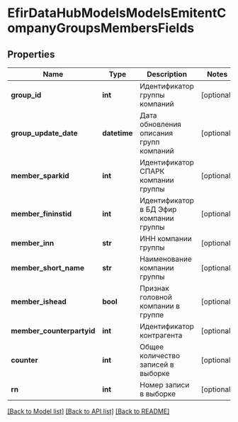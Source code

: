 # EfirDataHubModelsModelsEmitentCompanyGroupsMembersFields

## Properties
Name | Type | Description | Notes
------------ | ------------- | ------------- | -------------
**group_id** | **int** | Идентификатор группы компаний | [optional] 
**group_update_date** | **datetime** | Дата обновления описания групп компаний | [optional] 
**member_sparkid** | **int** | Идентификатор СПАРК компании группы | [optional] 
**member_fininstid** | **int** | Идентификатор в БД Эфир компании группы | [optional] 
**member_inn** | **str** | ИНН компании группы | [optional] 
**member_short_name** | **str** | Наименование компании группы | [optional] 
**member_ishead** | **bool** | Признак головной компании в группе | [optional] 
**member_counterpartyid** | **int** | Идентификатор контрагента | [optional] 
**counter** | **int** | Общее количество записей в выборке | [optional] 
**rn** | **int** | Номер записи в выборке | [optional] 

[[Back to Model list]](../README.md#documentation-for-models) [[Back to API list]](../README.md#documentation-for-api-endpoints) [[Back to README]](../README.md)

